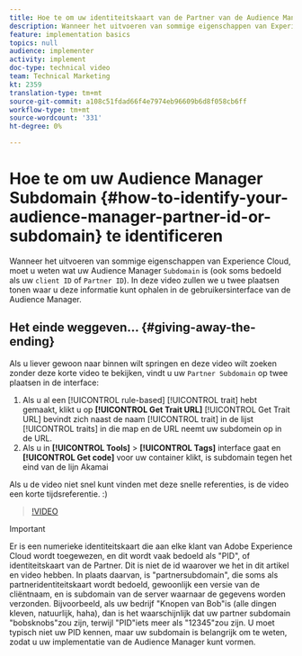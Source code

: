 ```yaml
---
title: Hoe te om uw identiteitskaart van de Partner van de Audience Manager of Subdomain te identificeren
description: Wanneer het uitvoeren van sommige eigenschappen van Experience Cloud, moet u weten wat uw Audience Manager "identiteitskaart van de Partner"is (soms ook als uw "cliënt ID"of "Subdomain"wordt bedoeld). In deze video tonen we u twee plaatsen waar u deze id kunt ophalen in de gebruikersinterface van de Audience Manager.
feature: implementation basics
topics: null
audience: implementer
activity: implement
doc-type: technical video
team: Technical Marketing
kt: 2359
translation-type: tm+mt
source-git-commit: a108c51fdad66f4e7974eb96609b6d8f058cb6ff
workflow-type: tm+mt
source-wordcount: '331'
ht-degree: 0%

---
```



# Hoe te om uw Audience Manager Subdomain {#how-to-identify-your-audience-manager-partner-id-or-subdomain} te identificeren

Wanneer het uitvoeren van sommige eigenschappen van Experience Cloud, moet u weten wat uw Audience Manager `Subdomain` is (ook soms bedoeld als uw `client ID` of `Partner ID`). In deze video zullen we u twee plaatsen tonen waar u deze informatie kunt ophalen in de gebruikersinterface van de Audience Manager.

## Het einde weggeven... {#giving-away-the-ending}

Als u liever gewoon naar binnen wilt springen en deze video wilt zoeken zonder deze korte video te bekijken, vindt u uw `Partner Subdomain` op twee plaatsen in de interface:

1. Als u al een [!UICONTROL rule-based] [!UICONTROL trait] hebt gemaakt, klikt u op **[!UICONTROL Get Trait URL]**
   [!UICONTROL Get Trait URL] bevindt zich naast de naam  [!UICONTROL trait] in de lijst  [!UICONTROL traits] in die map en de URL neemt uw subdomein op in de URL.
1. Als u in **[!UICONTROL Tools]** > **[!UICONTROL Tags]** interface gaat en **[!UICONTROL Get code]** voor uw container klikt, is subdomain tegen het eind van de lijn Akamai

Als u de video niet snel kunt vinden met deze snelle referenties, is de video een korte tijdsreferentie. :)

>[!VIDEO](https://video.tv.adobe.com/v/25922/?quality=12)

>[!IMPORTANT]
>
>Er is een numerieke identiteitskaart die aan elke klant van Adobe Experience Cloud wordt toegewezen, en dit wordt vaak bedoeld als &quot;PID&quot;, of identiteitskaart van de Partner. Dit is niet de id waarover we het in dit artikel en video hebben. In plaats daarvan, is &quot;partnersubdomain&quot;, die soms als partneridentiteitskaart wordt bedoeld, gewoonlijk een versie van de cliëntnaam, en is subdomain van de server waarnaar de gegevens worden verzonden. Bijvoorbeeld, als uw bedrijf &quot;Knopen van Bob&quot;is (alle dingen kleven, natuurlijk, haha), dan is het waarschijnlijk dat uw partner subdomain &quot;bobsknobs&quot;zou zijn, terwijl &quot;PID&quot;iets meer als &quot;12345&quot;zou zijn. U moet typisch niet uw PID kennen, maar uw subdomain is belangrijk om te weten, zodat u uw implementatie van de Audience Manager kunt vormen.


